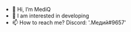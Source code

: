 - 👋 Hi, I’m MediQ
- 👀 I am interested in developing
- 📫 How to reach me? Discord: '.Медий#9657'
<!---
Niobiyd/Niobiyd is a ✨ special ✨ repository because its `README.md` (this file) appears on your GitHub profile.
You can click the Preview link to take a look at your changes.
--->
